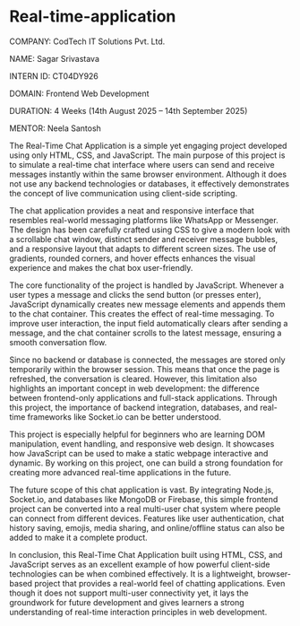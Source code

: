 # Real-time-application


COMPANY: CodTech IT Solutions Pvt. Ltd.

NAME: Sagar Srivastava

INTERN ID: CT04DY926

DOMAIN: Frontend Web Development

DURATION: 4 Weeks (14th August 2025 – 14th September 2025)

MENTOR: Neela Santosh

The Real-Time Chat Application is a simple yet engaging project developed using only HTML, CSS, and JavaScript. The main purpose of this project is to simulate a real-time chat interface where users can send and receive messages instantly within the same browser environment. Although it does not use any backend technologies or databases, it effectively demonstrates the concept of live communication using client-side scripting.

The chat application provides a neat and responsive interface that resembles real-world messaging platforms like WhatsApp or Messenger. The design has been carefully crafted using CSS to give a modern look with a scrollable chat window, distinct sender and receiver message bubbles, and a responsive layout that adapts to different screen sizes. The use of gradients, rounded corners, and hover effects enhances the visual experience and makes the chat box user-friendly.

The core functionality of the project is handled by JavaScript. Whenever a user types a message and clicks the send button (or presses enter), JavaScript dynamically creates new message elements and appends them to the chat container. This creates the effect of real-time messaging. To improve user interaction, the input field automatically clears after sending a message, and the chat container scrolls to the latest message, ensuring a smooth conversation flow.

Since no backend or database is connected, the messages are stored only temporarily within the browser session. This means that once the page is refreshed, the conversation is cleared. However, this limitation also highlights an important concept in web development: the difference between frontend-only applications and full-stack applications. Through this project, the importance of backend integration, databases, and real-time frameworks like Socket.io can be better understood.

This project is especially helpful for beginners who are learning DOM manipulation, event handling, and responsive web design. It showcases how JavaScript can be used to make a static webpage interactive and dynamic. By working on this project, one can build a strong foundation for creating more advanced real-time applications in the future.

The future scope of this chat application is vast. By integrating Node.js, Socket.io, and databases like MongoDB or Firebase, this simple frontend project can be converted into a real multi-user chat system where people can connect from different devices. Features like user authentication, chat history saving, emojis, media sharing, and online/offline status can also be added to make it a complete product.

In conclusion, this Real-Time Chat Application built using HTML, CSS, and JavaScript serves as an excellent example of how powerful client-side technologies can be when combined effectively. It is a lightweight, browser-based project that provides a real-world feel of chatting applications. Even though it does not support multi-user connectivity yet, it lays the groundwork for future development and gives learners a strong understanding of real-time interaction principles in web development.

